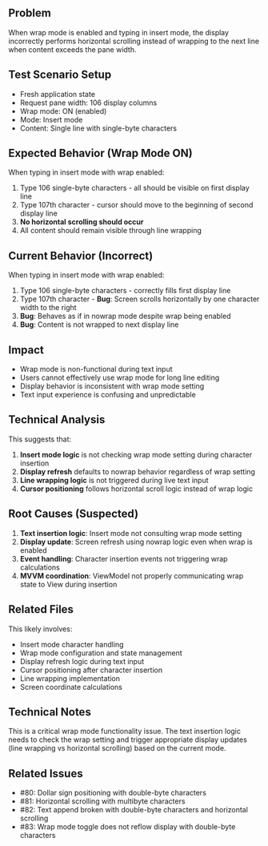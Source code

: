 ## Problem

When wrap mode is enabled and typing in insert mode, the display incorrectly performs horizontal scrolling instead of wrapping to the next line when content exceeds the pane width.

## Test Scenario Setup

- Fresh application state
- Request pane width: 106 display columns
- Wrap mode: ON (enabled)
- Mode: Insert mode
- Content: Single line with single-byte characters

## Expected Behavior (Wrap Mode ON)

When typing in insert mode with wrap enabled:
1. Type 106 single-byte characters - all should be visible on first display line
2. Type 107th character - cursor should move to the beginning of second display line
3. **No horizontal scrolling should occur**
4. All content should remain visible through line wrapping

## Current Behavior (Incorrect)

When typing in insert mode with wrap enabled:
1. Type 106 single-byte characters - correctly fills first display line
2. Type 107th character - **Bug**: Screen scrolls horizontally by one character width to the right
3. **Bug**: Behaves as if in nowrap mode despite wrap being enabled
4. **Bug**: Content is not wrapped to next display line

## Impact

- Wrap mode is non-functional during text input
- Users cannot effectively use wrap mode for long line editing
- Display behavior is inconsistent with wrap mode setting
- Text input experience is confusing and unpredictable

## Technical Analysis

This suggests that:
1. **Insert mode logic** is not checking wrap mode setting during character insertion
2. **Display refresh** defaults to nowrap behavior regardless of wrap setting
3. **Line wrapping logic** is not triggered during live text input
4. **Cursor positioning** follows horizontal scroll logic instead of wrap logic

## Root Causes (Suspected)

1. **Text insertion logic**: Insert mode not consulting wrap mode setting
2. **Display update**: Screen refresh using nowrap logic even when wrap is enabled
3. **Event handling**: Character insertion events not triggering wrap calculations
4. **MVVM coordination**: ViewModel not properly communicating wrap state to View during insertion

## Related Files

This likely involves:
- Insert mode character handling
- Wrap mode configuration and state management
- Display refresh logic during text input
- Cursor positioning after character insertion
- Line wrapping implementation
- Screen coordinate calculations

## Technical Notes

This is a critical wrap mode functionality issue. The text insertion logic needs to check the wrap setting and trigger appropriate display updates (line wrapping vs horizontal scrolling) based on the current mode.

## Related Issues

- #80: Dollar sign positioning with double-byte characters
- #81: Horizontal scrolling with multibyte characters
- #82: Text append broken with double-byte characters and horizontal scrolling
- #83: Wrap mode toggle does not reflow display with double-byte characters
